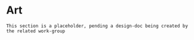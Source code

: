 # Art

```admonish warning "Attention: Placeholder!"
This section is a placeholder, pending a design-doc being created by the related work-group
```